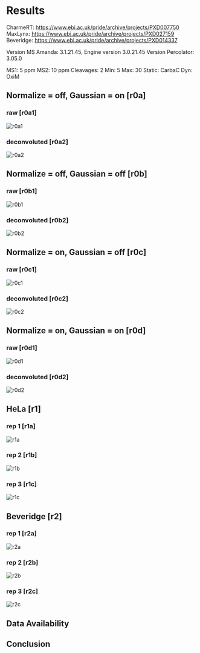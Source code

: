 # Results

CharmeRT: https://www.ebi.ac.uk/pride/archive/projects/PXD007750
MaxLynx: https://www.ebi.ac.uk/pride/archive/projects/PXD027159
Beveridge: https://www.ebi.ac.uk/pride/archive/projects/PXD014337

Version MS Amanda: 3.1.21.45, Engine version 3.0.21.45
Version Percolator: 3.05.0

MS1: 5 ppm
MS2: 10 ppm
Cleavages: 2
Min: 5
Max: 30
Static: CarbaC
Dyn: OxiM

## Normalize = off, Gaussian = on [r0a]

### raw [r0a1]

![r0a1](tests/v1.1.2/r0a1/r0a1.svg)

### deconvoluted [r0a2]

![r0a2](tests/v1.1.2/r0a2/r0a2.svg)

## Normalize = off, Gaussian = off [r0b]

### raw [r0b1]

![r0b1](tests/v1.1.2/r0b1/r0b1.svg)

### deconvoluted [r0b2]

![r0b2](tests/v1.1.2/r0b2/r0b2.svg)

## Normalize = on, Gaussian = off [r0c]

### raw [r0c1]

![r0c1](tests/v1.1.2/r0c1/r0c1.svg)

### deconvoluted [r0c2]

![r0c2](tests/v1.1.2/r0c2/r0c2.svg)

## Normalize = on, Gaussian = on [r0d]

### raw [r0d1]

![r0d1](tests/v1.1.2/r0d1/r0d1.svg)

### deconvoluted [r0d2]

![r0d2](tests/v1.1.2/r0d2/r0d2.svg)

## HeLa [r1]

### rep 1 [r1a]

![r1a](tests/v1.1.2/r1a/r1a.svg)

### rep 2 [r1b]

![r1b](tests/v1.1.2/r1b/r1b.svg)

### rep 3 [r1c]

![r1c](tests/v1.1.2/r1c/r1c.svg)

## Beveridge [r2]

### rep 1 [r2a]

![r2a](tests/v1.1.2/r2a/r2a.svg)

### rep 2 [r2b]

![r2b](tests/v1.1.2/r2b/r2b.svg)

### rep 3 [r2c]

![r2c](tests/v1.1.2/r2c/r2c.svg)

## Data Availability

## Conclusion
